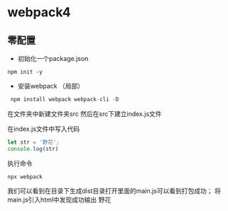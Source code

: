 # webpack4
## 零配置
- 初始化一个package.json
```
npm init -y
```

- 安装webpack （局部）

```c
 npm install webpack webpack-cli -D
```
在文件夹中新建文件夹src 然后在src下建立index.js文件

在index.js文件中写入代码 
```javascript
let str = '野花';
console.log(str)
```
执行命令
```
npx webpack
```
我们可以看到在目录下生成dist目录打开里面的main.js可以看到打包成功；
将main.js引入html中发现成功输出  野花